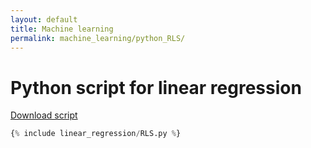 ```yaml
---
layout: default
title: Machine learning
permalink: machine_learning/python_RLS/
---
```


# Python script for linear regression

<a href="https://grfreche.github.io/_includes/linear_regression/RLS.py" class="image fit">Download script</a>

```python
{% include linear_regression/RLS.py %}
```
